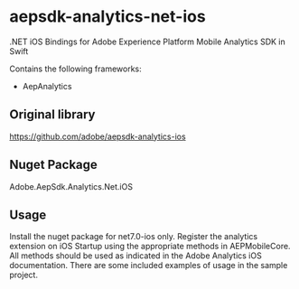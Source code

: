 # aepsdk-analytics-net-ios
.NET iOS Bindings for Adobe Experience Platform Mobile Analytics SDK in Swift

Contains the following frameworks:
- AepAnalytics

## Original library
https://github.com/adobe/aepsdk-analytics-ios

## Nuget Package
Adobe.AepSdk.Analytics.Net.iOS

## Usage
Install the nuget package for net7.0-ios only. Register the analytics extension on iOS Startup using the appropriate methods in AEPMobileCore. All methods should be used as indicated in the Adobe Analytics iOS documentation. There are some included examples of usage in the sample project.